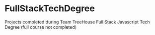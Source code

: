 # FullStackTechDegree
Projects completed during Team TreeHouse Full Stack Javascript Tech Degree (full course not completed)
